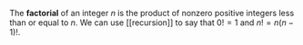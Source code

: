 The **factorial** of an integer $n$ is the product of nonzero positive integers less than or equal to $n$. We can use [[recursion]] to say that $0!=1$ and $n! = n(n-1)!$.